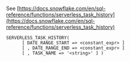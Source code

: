 See [https://docs.snowflake.com/en/sql-reference/functions/serverless_task_history](https://docs.snowflake.com/en/sql-reference/functions/serverless_task_history)
```
SERVERLESS_TASK_HISTORY(
      [ DATE_RANGE_START => <constant_expr> ]
      [ , DATE_RANGE_END => <constant_expr> ]
      [ , TASK_NAME => '<string>' ] )
```
